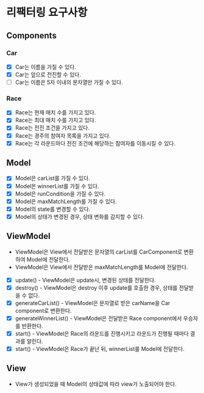 # 리팩터링 요구사항

## Components

### Car

- [X] Car는 이름을 가질 수 있다.
- [X] Car는 앞으로 전진할 수 있다.
- [ ] Car는 이름은 5자 이내의 문자열만 가질 수 있다.

### Race

- [X] Race는 현재 매치 수를 가지고 있다.
- [X] Race는 최대 매치 수를 가지고 있다.
- [X] Race는 전진 조건을 가지고 있다.
- [X] Race는 경주의 참여자 목록을 가지고 있다.
- [X] Race는 각 라운드마다 전진 조건에 해당하는 참여자를 이동시킬 수 있다.

## Model

- [X] Model은 carList를 가질 수 있다.
- [X] Model은 winnerList를 가질 수 있다.
- [X] Model은 runCondition을 가질 수 있다.
- [X] Model은 maxMatchLength를 가질 수 있다.
- [X] Model의 state를 변경할 수 있다.
- [X] Model의 상태가 변경된 경우, 상태 변화를 감지할 수 있다.

## ViewModel

- ViewModel은 View에서 전달받은 문자열의 carList를 CarComponent로 변환하여 Model에 전달한다.
- ViewModel은 View에서 전달받은 maxMatchLength를 Model에 전달한다.
- [X] update() - ViewModel은 update시, 변경된 상태를 전달한다.
- [X] destroy() - ViewModel은 destroy 이후 update를 호출한 경우, 상태를 전달받을 수 없다.
- [X] generateCarList() - ViewModel은 문자열로 받은 carName을 Car component로 변환한다.
- [X] generateWinnerList() - ViewModel은 전달받은 Race component에서 우승자를 반환한다.
- [X] start() - ViewModel은 Race의 라운드를 진행시키고 라운드가 진행될 때마다 결과를 알린다.
- [X] start() - ViewModel은 Race가 끝난 뒤, winnerList를 Model에 전달한다.

## View

- View가 생성되었을 때 Model의 상태값에 따라 view가 노출되어야 한다.